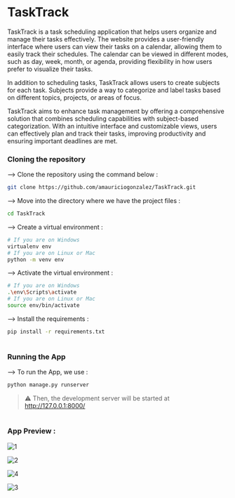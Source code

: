 # TaskTrack
TaskTrack is a task scheduling application that helps users organize and manage their tasks effectively. The website provides a user-friendly interface where users can view their tasks on a calendar, allowing them to easily track their schedules. The calendar can be viewed in different modes, such as day, week, month, or agenda, providing flexibility in how users prefer to visualize their tasks.

In addition to scheduling tasks, TaskTrack allows users to create subjects for each task. Subjects provide a way to categorize and label tasks based on different topics, projects, or areas of focus.

TaskTrack aims to enhance task management by offering a comprehensive solution that combines scheduling capabilities with subject-based categorization. With an intuitive interface and customizable views, users can effectively plan and track their tasks, improving productivity and ensuring important deadlines are met.

### Cloning the repository

--> Clone the repository using the command below :
```bash
git clone https://github.com/amauriciogonzalez/TaskTrack.git

```

--> Move into the directory where we have the project files : 
```bash
cd TaskTrack

```

--> Create a virtual environment :
```bash
# If you are on Windows
virtualenv env
# If you are on Linux or Mac
python -m venv env
```

--> Activate the virtual environment :
```bash
# If you are on Windows
.\env\Scripts\activate
# If you are on Linux or Mac
source env/bin/activate
```

--> Install the requirements :
```bash
pip install -r requirements.txt

```

#

### Running the App

--> To run the App, we use :
```bash
python manage.py runserver
```

> ⚠ Then, the development server will be started at http://127.0.0.1:8000/

#

### App Preview :

![1](https://github.com/amauriciogonzalez/TaskTrack/assets/88101535/98cbd95f-520d-491e-b837-a05eea546029)

![2](https://github.com/amauriciogonzalez/TaskTrack/assets/88101535/ec0a1a94-997d-43c9-940c-ee91882e6b55)

![4](https://github.com/amauriciogonzalez/TaskTrack/assets/88101535/cbc1f2f9-4e7f-4038-9d1f-709913ec4c5d)

![3](https://github.com/amauriciogonzalez/TaskTrack/assets/88101535/a7f6c9d9-82bb-40ee-879c-1ff0c3571a96)

#
